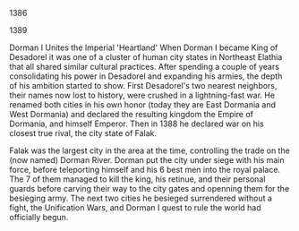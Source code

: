 1386


1389



Dorman I Unites the Imperial 'Heartland'
When Dorman I became King of Desadorel it was one of a cluster of human city states in Northeast Elathia that all shared similar cultural practices.  After spending a couple of years consolidating his power in Desadorel and expanding his armies, the depth of his ambition started to show.  First Desadorel's two nearest neighbors, their names now lost to history, were crushed in a lightning-fast war.  He renamed both cities in his own honor (today they are East Dormania and West Dormania) and declared the resulting kingdom the Empire of Dormania, and himself Emperor.  Then in 1388 he declared war on his closest true rival, the city state of Falak.

Falak was the largest city in the area at the time, controlling the trade on the (now named) Dorman River.  Dorman put the city under siege with his main force, before teleporting himself and his 6 best men into the royal palace.  The 7 of them managed to kill the king, his retinue, and their personal guards before carving their way to the city gates and openning them for the besieging army. The next two cities he besieged surrendered without a fight, the Unification Wars, and Dorman I quest to rule the world had officially begun.